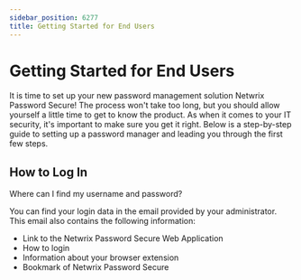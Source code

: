 ```yaml
---
sidebar_position: 6277
title: Getting Started for End Users
---
```


# Getting Started for End Users

It is time to set up your new password management solution Netwrix Password Secure! The process won't take too long, but you should allow yourself a little time to get to know the product. As when it comes to your IT security, it's important to make sure you get it right. Below is a step-by-step guide to setting up a password manager and leading you through the first few steps.

## How to Log In

Where can I find my username and password?

You can find your login data in the email provided by your administrator. This email also contains the following information:

* Link to the Netwrix Password Secure Web Application
* How to login
* Information about your browser extension
* Bookmark of Netwrix Password Secure